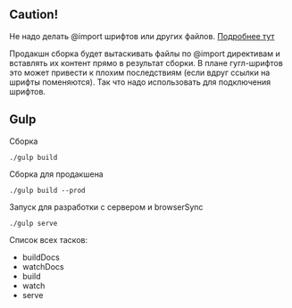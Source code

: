 ## Caution!

Не надо делать @import шрифтов или других файлов.
[Подробнее тут](http://www.stevesouders.com/blog/2009/04/09/dont-use-import/)

Продакшн сборка будет вытаскивать файлы по @import директивам и вставлять их контент прямо в результат сборки. В плане гугл-шрифтов это может привести к плохим последствиям (если вдруг ссылки на шрифты поменяются). Так что надо использовать <link> для подключения шрифтов.

## Gulp

Сборка

    ./gulp build
    
Сборка для продакшена

    ./gulp build --prod
    
Запуск для разработки с сервером и browserSync

    ./gulp serve
    
Список всех тасков:

* buildDocs
* watchDocs
* build
* watch
* serve